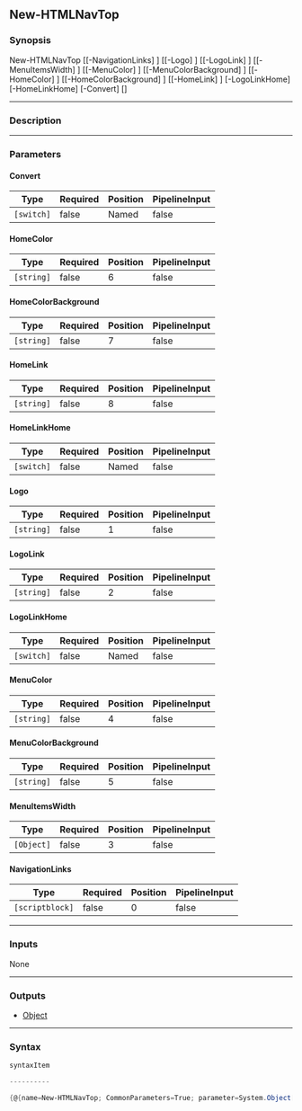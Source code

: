 New-HTMLNavTop
--------------




### Synopsis

New-HTMLNavTop [[-NavigationLinks] <scriptblock>] [[-Logo] <string>] [[-LogoLink] <string>] [[-MenuItemsWidth] <Object>] [[-MenuColor] <string>] [[-MenuColorBackground] <string>] [[-HomeColor] <string>] [[-HomeColorBackground] <string>] [[-HomeLink] <string>] [-LogoLinkHome] [-HomeLinkHome] [-Convert] [<CommonParameters>]




---


### Description


---


### Parameters
#### **Convert**




|Type      |Required|Position|PipelineInput|
|----------|--------|--------|-------------|
|`[switch]`|false   |Named   |false        |



#### **HomeColor**




|Type      |Required|Position|PipelineInput|
|----------|--------|--------|-------------|
|`[string]`|false   |6       |false        |



#### **HomeColorBackground**




|Type      |Required|Position|PipelineInput|
|----------|--------|--------|-------------|
|`[string]`|false   |7       |false        |



#### **HomeLink**




|Type      |Required|Position|PipelineInput|
|----------|--------|--------|-------------|
|`[string]`|false   |8       |false        |



#### **HomeLinkHome**




|Type      |Required|Position|PipelineInput|
|----------|--------|--------|-------------|
|`[switch]`|false   |Named   |false        |



#### **Logo**




|Type      |Required|Position|PipelineInput|
|----------|--------|--------|-------------|
|`[string]`|false   |1       |false        |



#### **LogoLink**




|Type      |Required|Position|PipelineInput|
|----------|--------|--------|-------------|
|`[string]`|false   |2       |false        |



#### **LogoLinkHome**




|Type      |Required|Position|PipelineInput|
|----------|--------|--------|-------------|
|`[switch]`|false   |Named   |false        |



#### **MenuColor**




|Type      |Required|Position|PipelineInput|
|----------|--------|--------|-------------|
|`[string]`|false   |4       |false        |



#### **MenuColorBackground**




|Type      |Required|Position|PipelineInput|
|----------|--------|--------|-------------|
|`[string]`|false   |5       |false        |



#### **MenuItemsWidth**




|Type      |Required|Position|PipelineInput|
|----------|--------|--------|-------------|
|`[Object]`|false   |3       |false        |



#### **NavigationLinks**




|Type           |Required|Position|PipelineInput|
|---------------|--------|--------|-------------|
|`[scriptblock]`|false   |0       |false        |





---


### Inputs
None




---


### Outputs
* [Object](https://learn.microsoft.com/en-us/dotnet/api/System.Object)






---


### Syntax
```PowerShell
syntaxItem
```
```PowerShell
----------
```
```PowerShell
{@{name=New-HTMLNavTop; CommonParameters=True; parameter=System.Object[]}}
```
